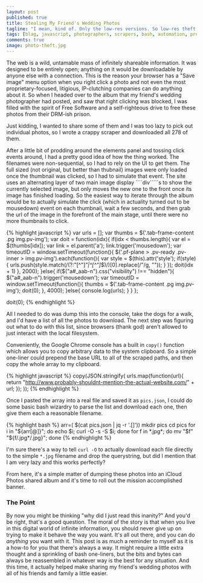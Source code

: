 ```yaml
---
layout: post
published: true
title: Stealing My Friend's Wedding Photos
tagline: "I mean, kind of. Only the low-res versions. So low-res theft. It's like a misdemeanor at best."
tags: [blag, javascript, photographers, scrapers, bash, automation, problem solving]
comments: true
image: photo-theft.jpg
---
```


The web is a wild, untamable mass of infinitely shareable information. It was designed to be entirely open; anything on it would be downloadable by anyone else with a connection. This is the reason your browser has a "Save image" menu option when you right click a photo and not even the most proprietary-focused, litigious, IP-clutching companies can do anything about it. So when I headed over to the album that my friend's wedding photographer had posted, and saw that right clicking was blocked, I was filled with the spirit of Free Software and a self-righteous drive to free these photos from their DRM-ish prison.<!--more-->

Just kidding, I wanted to share some of them and I was too lazy to pick out individual photos, so I wrote a crappy scraper and downloaded all 278 of them. 

After a little bit of prodding around the elements panel and tossing click events around, I had a pretty good idea of how the thing worked. The filenames were non-sequential, so I had to rely on the UI to get them. The full sized (not original, but better than thubnail) images were only loaded once the thumbnail was clicked, so I had to simulate that event. The site uses an alternating layer of two main image display ````div`````s to show the currently selected image, but only moves the new one to the front once its image has finished loading. So the easiest way to iterate through the album would be to actually simulate the click (which in actuality turned out to be mousedown) event on each thumbnail, wait a few seconds, and then grab the url of the image in the forefront of the main stage, until there were no more thumbnails to click.

{% highlight javascript %}
var urls = [];
var thumbs = $('.tab-frame-content .pg img.pv-img');
var doit = function(idx){
    if(idx < thumbs.length){
        var el = $(thumbs[idx]);
        var link = el.parent('a');
        link.trigger('mousedown');
        var timeoutID = window.setTimeout(function(){
            $('.pf-plane > .pv-ready .pv-inner > img.pv-img').each(function(){
                var style = $(this).attr('style');
                if(style){
                    urls.push(style.match(/(?:"[^"]*"|^[^"]*$)/)[0].replace(/"/g, ""));
                }
            });
            doit(idx + 1)
        }, 2000);
    }else{
        if($("a#_aab-n").css("visibility") !== "hidden"){
            $("a#_aab-n").trigger('mousedown');
            var timeoutID = window.setTimeout(function(){
                thumbs = $('.tab-frame-content .pg img.pv-img');
                doit(0);
            }, 4000);
        }else{
            console.log(urls);
        }
    }
};

doit(0);
{% endhighlight %} 


All I needed to do was dump this into the console, take the dogs for a walk, and I'd have a list of all the photos to download. The next step was figuring out what to do with this list, since browsers (thank god) aren't allowed to just interact with the local filesystem. 

Conveniently, the Google Chrome console has a built in ````copy()```` function which allows you to copy arbitrary data to the system clipboard. So a simple one-liner could prepend the base URL to all of the scraped paths, and then copy the whole array to my clipboard.

{% highlight javascript %}
copy(JSON.stringify(
    urls.map(function(url){ 
        return "http://www.probably-shouldnt-mention-the-actual-website.com/" + url; 
    });
));
{% endhighlight %} 

Once I pasted the array into a real file and saved it as ````pics.json````, I could do some basic bash wizardry to parse the list and download each one, then give them each a reasonable filename.

{% highlight bash %}
arr=( $(cat pics.json | jq -r '.[]'))
mkdir pics
cd pics
for i in "${arr[@]}"; do echo $i; curl -O -s -S $i; done
for f in *.jpg*; do mv "$f" "${f/.jpg*/.jpg}"; done
{% endhighlight %} 

I'm sure there's a way to tell ````curl -O```` to actually download each file directly to the simple ````*.jpg```` filename and drop the querystring, but did I mention that I am very lazy and this works perfectly?

From here, it's a simple matter of dumping these photos into an iCloud Photos shared album and it's time to roll out the mission accomplished banner.

### The Point

By now you might be thinking "why did I just read this inanity?" And you'd be right, that's a good question. The moral of the story is that when you live in this digital world of infinite information, you should never give up on trying to make it behave the way you want. It's all out there, and you can do _anything_ you want with it. This post is as much a reminder to myself as it is a how-to for you that there's always a way. It might require a little extra thought and a sprinkling of bash one-liners, but the bits and bytes can always be reassembled in whatever way is the best for any situation. And this time, it actually helped make sharing my friend's wedding photos with all of his friends and family a little easier. 
